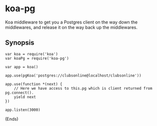 # koa-pg #

Koa middleware to get you a Postgres client on the way down the middlewares,
and release it on the way back up the middlewares.

## Synopsis ##

```
var koa = require('koa')
var koaPg = require('koa-pg')

var app = koa()

app.use(pgKoa('postgres://clubsonline@localhost/clubsonline'))

app.use(function *(next) {
    // Here we have access to this.pg which is client returned from pg.connect().
    yield next
})

app.listen(3000)
```

(Ends)
